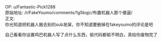 
OP: u/Fantastic-Pick1288  
原始地址: /r/FakeYoumo/comments/1g5bqjc/布置机器人那个傻逼/  
正文:  
你光知道把机器人搬去别的sub发屎，你不知道要删掉在fakeyoumo的评论是吧

自己看看你设置鸡巴机器人写了点什么东西，偷代码都偷不明白，真给你废物完了
